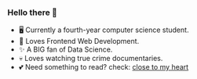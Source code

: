 ### Hello there 👋 

- 🖥️ Currently a fourth-year computer science student.
- 🖤 Loves Frontend Web Development.
- ✨ A BIG fan of Data Science.
- 💀 Loves watching true crime documentaries.
- 💕 Need something to read? check: [close to my heart](https://danialearns.notion.site/The-Dangerous-Consequences-Effects-of-Sins-70e877c0465545fe8649c0e506f23919)
